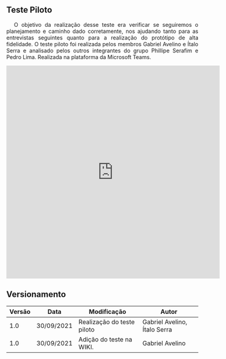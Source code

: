 ## Teste Piloto

<p style="text-indent: 20px; text-align: justify">
O objetivo da realização desse teste era verificar se seguiremos o planejamento e caminho dado corretamente, nos ajudando tanto para as entrevistas seguintes quanto para a realização do protótipo de alta fidelidade. O teste piloto foi realizada pelos membros Gabriel Avelino e Ítalo Serra e analisado pelos outros integrantes do grupo Phillipe Serafim e Pedro Lima. Realizada na plataforma da Microsoft Teams.
</p>

<div align="center">
    <iframe width="560" height="560" src="https://www.youtube.com/embed/WHIZQ8Awtzw" title="YouTube video player" frameborder="0" allow="accelerometer; autoplay; clipboard-write; encrypted-media; gyroscope; picture-in-picture" allowfullscreen></iframe>
</div>


## Versionamento

| Versão | Data | Modificação | Autor |
|--|--|--|--|
| 1.0 | 30/09/2021 | Realização do teste piloto | Gabriel Avelino, Ítalo Serra |
| 1.0 | 30/09/2021 | Adição do teste na WIKI. | Gabriel Avelino |